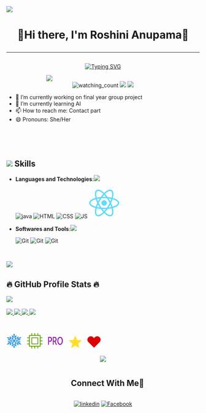
![](https://github.com/halfrost/halfrost/blob/master/icons/header_.png)


<div align="center">
  
# 💫Hi there, I'm Roshini Anupama💫<hr>
[![Typing SVG](https://readme-typing-svg.herokuapp.com?font=Architects+Daughter&color=7AF79A&size=20&lines=Hey!+It's+Anupama!;I'm+a+Undergraduate+in+Software+engineering...;I'm+interested+in+Frontend+Developer;And+I'm+a+proud+GitHub+user)](https://git.io/typing-svg)

</div>
  <picture> <img align="right" src="https://mir-s3-cdn-cf.behance.net/project_modules/disp/601014116770475.6068beff4640a.gif" width = 400px></picture>
<p align="center">
  <img src="https://komarev.com/ghpvc/?username=AnupamaSPR&color=brightgreen" alt="watching_count" />
  <img src="https://img.shields.io/badge/Focus-Frontend%20Development-dodgerblue" />
  <img src="https://img.shields.io/badge/Languages-Sinhala and English-dodgerblue" />
</p>

- 🔭 I’m currently working on final year group project
- 🌱 I’m currently learning AI
- 📫 How to reach me: Contact part
- 😄 Pronouns: She/Her

<br><br><br>

## <img src="https://media2.giphy.com/media/QssGEmpkyEOhBCb7e1/giphy.gif?cid=ecf05e47a0n3gi1bfqntqmob8g9aid1oyj2wr3ds3mg700bl&rid=giphy.gif" width ="25"><b> Skills</b>

<p align="center">
<div>
 
  <p align="left">

- **Languages and Technologies**:<img src="https://media.giphy.com/media/iY8CRBdQXODJSCERIr/giphy.gif" width="40px">
   
   <img src="https://www.oracle.com/a/ocom/img/obic-java-cup.svg" alt="java" width="100" height="100" />  
   <img src="https://user-images.githubusercontent.com/64439609/212556407-f122dc0e-901c-4df7-960f-29a3b52c5349.png" width="60" height="60" alt="HTML" />
   <img src="https://user-images.githubusercontent.com/64439609/212556203-47a51702-fec1-4275-bafb-6afdea15b092.png" width="60" height="60" alt="CSS" />
   <img src="https://user-images.githubusercontent.com/64439609/212556085-e6f8391a-6f25-43d5-8bfe-818167047cfb.png" width="60" height="60" alt="JS"/>
   <img src="https://github.com/devicons/devicon/blob/master/icons/react/react-original.svg" alt="React" width="80"/>



- **Softwares and Tools**:<img src="https://media.giphy.com/media/iY8CRBdQXODJSCERIr/giphy.gif" width="40px">

    <img src="https://user-images.githubusercontent.com/64439609/212556685-de9a7c04-31b0-43b6-af39-7c82ac13b321.png" width="60" height="60" alt="Git"/>
    <img src="https://user-images.githubusercontent.com/64439609/212556741-81407849-82c8-4926-854f-820e8a644375.png" width="60" height="60" alt="Git"/>
    <img src="https://user-images.githubusercontent.com/64439609/212556802-77a65ec1-aa71-4272-b603-1a57d1914678.png" width="60" height="60" alt="Git"/>

</div>

 

<br>
</p>

<img src="https://user-images.githubusercontent.com/73097560/115834477-dbab4500-a447-11eb-908a-139a6edaec5c.gif"></a>

## 🔥 GitHub Profile Stats 🔥 

<img src="https://user-images.githubusercontent.com/73097560/115834477-dbab4500-a447-11eb-908a-139a6edaec5c.gif"></a>

  
<a href="https://github.com/anuraghazra/github-readme-stats#gh-dark-mode-only">
  <img height=200 src="https://github-readme-stats.vercel.app/api?username=AnupamaSPR&show_icons=true&theme=gotham#gh-dark-mode-only" />
</a>

<a href="https://github.com/anuraghazra/github-readme-stats#gh-dark-mode-only">
  <img height=200 src="https://github-readme-stats.vercel.app/api/top-langs/?username=AnupamaSPR&layout=compact&langs_count=8&hide=jupyter%20notebook&card_width=330&theme=gotham#gh-dark-mode-only" />
</a>

<a href="https://github.com/anuraghazra/github-readme-stats#gh-light-mode-only">
  <img height=200 src="https://github-readme-stats.vercel.app/api?username=AnupamaSPR&show_icons=true&theme=catppuccin_latte#gh-light-mode-only" />
</a>

<a href="https://github.com/anuraghazra/github-readme-stats#gh-light-mode-only">
  <img height=200 src="https://github-readme-stats.vercel.app/api/top-langs/?username=AnupamaSPR&layout=compact&langs_count=8&hide=jupyter%20notebook&card_width=330&theme=catppuccin_latte#gh-light-mode-only" />
</a>

&nbsp;&nbsp;

<a href='https://archiveprogram.github.com/'><img src='https://raw.githubusercontent.com/acervenky/animated-github-badges/master/assets/acbadge.gif' width='40' height='40'></a> <a href='https://docs.github.com/en/developers'><img src='https://raw.githubusercontent.com/acervenky/animated-github-badges/master/assets/devbadge.gif' width='40' height='40'></a> <a href='https://github.com/pricing'><img src='https://raw.githubusercontent.com/acervenky/animated-github-badges/master/assets/pro.gif' width='40' height='40'></a> <a href='https://stars.github.com/'><img src='https://raw.githubusercontent.com/acervenky/animated-github-badges/master/assets/starbadge.gif' width='35' height='35'></a> <a href='https://docs.github.com/en/github/supporting-the-open-source-community-with-github-sponsors'><img src='https://raw.githubusercontent.com/acervenky/animated-github-badges/master/assets/sponsorbadge.gif' width='35' height='35'></a> 


<div align = "center">
  
  <img align="center" src= "https://github-profile-trophy.vercel.app/?username=AnupamaSPR&theme=dracula&rank=S,AAA,AA,B,C,A&margin-w=20" />
</div>

<div id="user-content-toc">
  <ul align="center">
    <summary><h2 style="display: inline-block">Connect With Me🤝</h2></summary>
  </ul>
</div>

<!--icons and links-->
<p align="center">
<a href="https://www.linkedin.com/in/roshini-anupama-49210a283/" target="blank"><img align="center" src="https://user-images.githubusercontent.com/88904952/234979284-68c11d7f-1acc-4f0c-ac78-044e1037d7b0.png" alt="linkedin" height="50" width="50" /></a>
<a href="https://web.facebook.com/profile.php?id=100083397351107" target="blank"><img align="center" src="https://raw.githubusercontent.com/rahuldkjain/github-profile-readme-generator/master/src/images/icons/Social/facebook.svg" alt="Facebook" height="50" width="50" /></a> 


</p>


